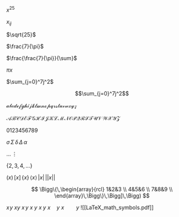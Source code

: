 $x^{25}$

$x_{ij}$

$\sqrt{25}$

$\frac{7}{\pi}$

$\frac{\frac{7}{\pi}}{\sum}$

$\pi x$

$\sum_{j=0}^7j^2$

$$\sum_{j=0}^7j^2$$

$\mathcal{abcdefghijklmnopqrstuvwxyz}$

$\mathcal{ABCDEFGHIJKLMNOPQRSTUVWXYZ}$

$\mathcal{0123456789}$

$\sigma\,\Sigma\,\delta\,\Delta\,\alpha$

$\ldots\,\vdots$

$\{2,3,4,\,\ldots\}$

$(x)\,[x]\,\{x\}\,\langle x\rangle\,|x|\,||x||$

$$
\Bigg\{\,\begin{array}{rcl}
	1&2&3 \\
	4&5&6 \\
	7&8&9 \\
\end{array}\,\Bigg\}\,\Bigg]\,\Bigg)
$$

$x\!y$
$xy$
$x\,y$
$x\:y$
$x\;y$
$x \quad y$
$x \qquad y$
![[LaTeX_math_symbols.pdf]]